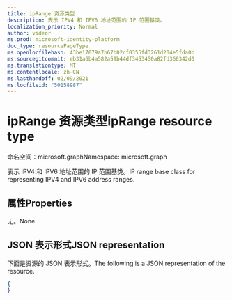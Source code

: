 ```yaml
---
title: ipRange 资源类型
description: 表示 IPV4 和 IPV6 地址范围的 IP 范围基类。
localization_priority: Normal
author: videor
ms.prod: microsoft-identity-platform
doc_type: resourcePageType
ms.openlocfilehash: 43be17079a7b67b02cf0355fd3261d204e5fda0b
ms.sourcegitcommit: eb31a6b4a582a59b44df3453450a82fd366342d0
ms.translationtype: MT
ms.contentlocale: zh-CN
ms.lasthandoff: 02/09/2021
ms.locfileid: "50158987"
---
```

# <a name="iprange-resource-type"></a><span data-ttu-id="11b45-103">ipRange 资源类型</span><span class="sxs-lookup"><span data-stu-id="11b45-103">ipRange resource type</span></span>

<span data-ttu-id="11b45-104">命名空间：microsoft.graph</span><span class="sxs-lookup"><span data-stu-id="11b45-104">Namespace: microsoft.graph</span></span>

<span data-ttu-id="11b45-105">表示 IPV4 和 IPV6 地址范围的 IP 范围基类。</span><span class="sxs-lookup"><span data-stu-id="11b45-105">IP range base class for representing IPV4 and IPV6 address ranges.</span></span>

## <a name="properties"></a><span data-ttu-id="11b45-106">属性</span><span class="sxs-lookup"><span data-stu-id="11b45-106">Properties</span></span>

<span data-ttu-id="11b45-107">无。</span><span class="sxs-lookup"><span data-stu-id="11b45-107">None.</span></span>

## <a name="json-representation"></a><span data-ttu-id="11b45-108">JSON 表示形式</span><span class="sxs-lookup"><span data-stu-id="11b45-108">JSON representation</span></span>

<span data-ttu-id="11b45-109">下面是资源的 JSON 表示形式。</span><span class="sxs-lookup"><span data-stu-id="11b45-109">The following is a JSON representation of the resource.</span></span>

<!-- {
  "blockType": "resource",
  "optionalProperties": [

  ],
  "@odata.type": "microsoft.graph.ipRange"
}-->

```json
{
}
```

<!-- uuid: 16cd6b66-4b1a-43a1-adaf-3a886856ed98
2019-02-04 14:57:30 UTC -->
<!-- {
  "type": "#page.annotation",
  "description": "ipRange resource",
  "keywords": "",
  "section": "documentation",
  "tocPath": ""
}-->

